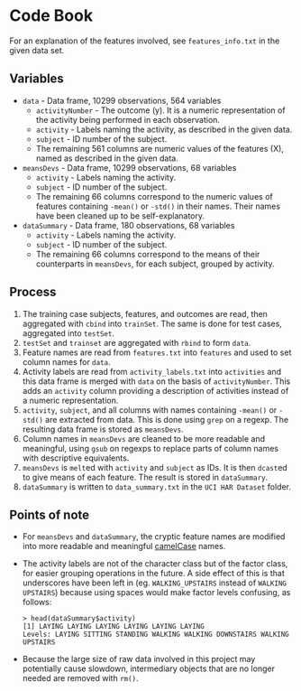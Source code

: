Code Book
=========

For an explanation of the features involved, see `features_info.txt` in the given data set.

Variables
---------
* `data` - Data frame, 10299 observations, 564 variables
    * `activityNumber` - The outcome (y). It is a numeric representation of the activity being performed in each observation.
    * `activity` - Labels naming the activity, as described in the given data.
    * `subject` - ID number of the subject.
    * The remaining 561 columns are numeric values of the features (X), named as described in the given data.
* `meansDevs` - Data frame, 10299 observations, 68 variables
	* `activity` - Labels naming the activity.
	* `subject` - ID number of the subject.
	* The remaining 66 columns correspond to the numeric values of features containing `-mean()` or `-std()` in their names. Their names have been cleaned up to be self-explanatory.
* `dataSummary` - Data frame, 180 observations, 68 variables
	* `activity` - Labels naming the activity.
	* `subject` - ID number of the subject.
	* The remaining 66 columns correspond to the means of their counterparts in `meansDevs`, for each subject, grouped by activity.

Process
-------
1. The training case subjects, features, and outcomes are read, then aggregated with `cbind` into `trainSet`. The same is done for test cases, aggregated into `testSet`.
2. `testSet` and `trainset` are aggregated with `rbind` to form `data`.
2. Feature names are read from `features.txt` into `features` and used to set column names for `data`.
3. Activity labels are read from `activity_labels.txt` into `activities` and this data frame is merged with `data` on the basis of `activityNumber`. This adds an `activity` column providing a description of activities instead of a numeric representation.
4. `activity`, `subject`, and all columns with names containing `-mean()` or `-std()` are extracted from data. This is done using `grep` on a regexp. The resulting data frame is stored as `meansDevs`.
5. Column names in `meansDevs` are cleaned to be more readable and meaningful, using `gsub` on regexps to replace parts of column names with descriptive equivalents.
6. `meansDevs` is `melt`ed with `activity` and `subject` as IDs. It is then `dcast`ed to give means of each feature. The result is stored in `dataSummary`.
7. `dataSummary` is written to `data_summary.txt` in the `UCI HAR Dataset` folder.

Points of note
--------------
* For `meansDevs` and `dataSummary`, the cryptic feature names are modified into more readable and meaningful [camelCase](http://en.wikipedia.org/wiki/CamelCase) names.
* The activity labels are not of the character class but of the factor class, for easier grouping operations in the future. A side effect of this is that underscores have been left in (eg. `WALKING_UPSTAIRS` instead of `WALKING UPSTAIRS`) because using spaces would make factor levels confusing, as follows:

    ```
    > head(dataSummary$activity)
    [1] LAYING LAYING LAYING LAYING LAYING LAYING
    Levels: LAYING SITTING STANDING WALKING WALKING DOWNSTAIRS WALKING UPSTAIRS
    ```
* Because the large size of raw data involved in this project may potentially cause slowdown, intermediary objects that are no longer needed are removed with `rm()`.